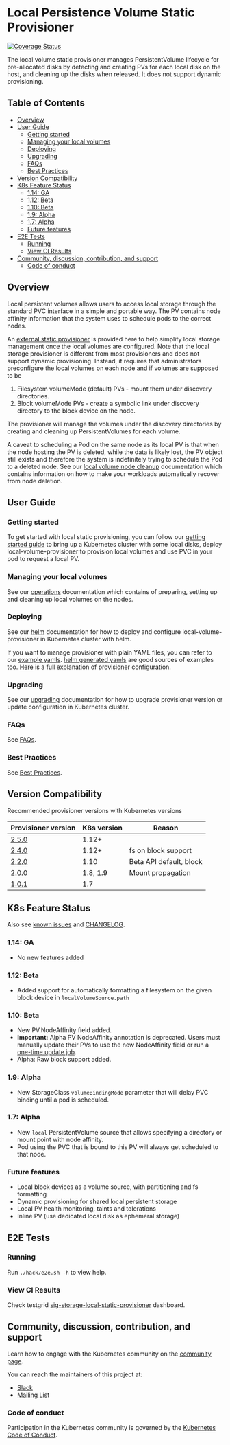 # Local Persistence Volume Static Provisioner

[![Coverage Status](https://coveralls.io/repos/github/kubernetes-sigs/sig-storage-local-static-provisioner/badge.svg?branch=master)](https://coveralls.io/github/kubernetes-sigs/sig-storage-local-static-provisioner?branch=master)

The local volume static provisioner manages PersistentVolume lifecycle for
pre-allocated disks by detecting and creating PVs for each local disk on the
host, and cleaning up the disks when released. It does not support dynamic
provisioning.

## Table of Contents

- [Overview](#overview)
- [User Guide](#user-guide)
  * [Getting started](#getting-started)
  * [Managing your local volumes](#managing-your-local-volumes)
  * [Deploying](#deploying)
  * [Upgrading](#upgrading)
  * [FAQs](#faqs)
  * [Best Practices](#best-practices)
- [Version Compatibility](#version-compatibility)
- [K8s Feature Status](#k8s-feature-status)
  * [1.14: GA](#114-ga)
  * [1.12: Beta](#112-beta)
  * [1.10: Beta](#110-beta)
  * [1.9: Alpha](#19-alpha)
  * [1.7: Alpha](#17-alpha)
  * [Future features](#future-features)
- [E2E Tests](#e2e-tests)
  * [Running](#running)
  * [View CI Results](#view-ci-results)
- [Community, discussion, contribution, and support](#community-discussion-contribution-and-support)
  * [Code of conduct](#code-of-conduct)

## Overview

Local persistent volumes allows users to access local storage through the
standard PVC interface in a simple and portable way.  The PV contains node
affinity information that the system uses to schedule pods to the correct
nodes.

An [external static provisioner](docs/provisioner.md) is provided here to help
simplify local storage management once the local volumes are configured. Note
that the local storage provisioner is different from most provisioners and does
not support dynamic provisioning.  Instead, it requires that administrators
preconfigure the local volumes on each node and if volumes are supposed to be

 1. Filesystem volumeMode (default) PVs - mount them under discovery directories.
 2. Block volumeMode PVs - create a symbolic link under discovery directory to
    the block device on the node.

The provisioner will manage the volumes under the discovery directories by creating
and cleaning up PersistentVolumes for each volume.

A caveat to scheduling a Pod on the same node as its local PV is that when the node hosting the PV is deleted, while the data is likely lost, the PV object still exists and therefore the system is indefinitely trying to schedule the Pod to a deleted node. See our [local volume node cleanup](docs/node-cleanup-controller.md) documentation which contains information on how to make your workloads automatically recover from node deletion.

## User Guide

### Getting started

To get started with local static provisioning, you can follow our [getting
started guide](docs/getting-started.md) to bring up a Kubernetes cluster with
some local disks, deploy local-volume-provisioner to provision local volumes
and use PVC in your pod to request a local PV.

### Managing your local volumes

See our [operations](docs/operations.md) documentation which contains of
preparing, setting up and cleaning up local volumes on the nodes.

### Deploying

See our [helm](helm/README.md) documentation for how to deploy and configure
local-volume-provisioner in Kubernetes cluster with helm.

If you want to manage provisioner with plain YAML files, you can refer to our
[example yamls](deployment/kubernetes/example). [helm generated
yamls](helm/generated_examples/) are good sources of examples too.
[Here](docs/provisioner.md#configuration) is a full explanation of provisioner
configuration.

### Upgrading

See our [upgrading](docs/upgrading.md) documentation for how to upgrade
provisioner version or update configuration in Kubernetes cluster.

### FAQs

See [FAQs](docs/faqs.md).

### Best Practices

See [Best Practices](docs/best-practices.md).

## Version Compatibility

Recommended provisioner versions with Kubernetes versions

| Provisioner version | K8s version   | Reason                    |
| ------------------- | ------------- | ------------------------- |
| [2.5.0][5]          | 1.12+         |                           |
| [2.4.0][4]          | 1.12+         | fs on block support       |
| [2.2.0][3]          | 1.10          | Beta API default, block   |
| [2.0.0][2]          | 1.8, 1.9      | Mount propagation         |
| [1.0.1][1]          | 1.7           |                           |

[1]: https://github.com/kubernetes-incubator/external-storage/tree/local-volume-provisioner-v1.0.1/local-volume
[2]: https://github.com/kubernetes-incubator/external-storage/tree/local-volume-provisioner-v2.0.0/local-volume
[3]: https://github.com/kubernetes-incubator/external-storage/tree/local-volume-provisioner-v2.2.0/local-volume
[4]: https://github.com/kubernetes-sigs/sig-storage-local-static-provisioner/tree/v2.4.0
[5]: https://github.com/kubernetes-sigs/sig-storage-local-static-provisioner/tree/v2.5.0


## K8s Feature Status

Also see [known issues](KNOWN_ISSUES.md) and [CHANGELOG](CHANGELOG.md).

### 1.14: GA

* No new features added

### 1.12: Beta

* Added support for automatically formatting a filesystem on the given block device in `localVolumeSource.path`

### 1.10: Beta

* New PV.NodeAffinity field added.
* **Important:** Alpha PV NodeAffinity annotation is deprecated. Users must manually update
  their PVs to use the new NodeAffinity field or run a [one-time update job](https://github.com/kubernetes-sigs/sig-storage-local-static-provisioner/tree/master/cmd/utils/update-pv-to-beta).
* Alpha: Raw block support added.

### 1.9: Alpha

* New StorageClass `volumeBindingMode` parameter that will delay PVC binding
  until a pod is scheduled.

### 1.7: Alpha

* New `local` PersistentVolume source that allows specifying a directory or mount
  point with node affinity.
* Pod using the PVC that is bound to this PV will always get scheduled to that node.

### Future features

* Local block devices as a volume source, with partitioning and fs formatting
* Dynamic provisioning for shared local persistent storage
* Local PV health monitoring, taints and tolerations
* Inline PV (use dedicated local disk as ephemeral storage)

## E2E Tests

### Running

Run `./hack/e2e.sh -h` to view help.

### View CI Results

Check testgrid [sig-storage-local-static-provisioner](https://testgrid.k8s.io/sig-storage-local-static-provisioner) dashboard.

## Community, discussion, contribution, and support

Learn how to engage with the Kubernetes community on the [community page](http://kubernetes.io/community/).

You can reach the maintainers of this project at:

- [Slack](http://slack.k8s.io/)
- [Mailing List](https://groups.google.com/forum/#!forum/kubernetes-dev)

### Code of conduct

Participation in the Kubernetes community is governed by the [Kubernetes Code of Conduct](code-of-conduct.md).

[owners]: https://git.k8s.io/community/contributors/guide/owners.md
[Creative Commons 4.0]: https://git.k8s.io/website/LICENSE
